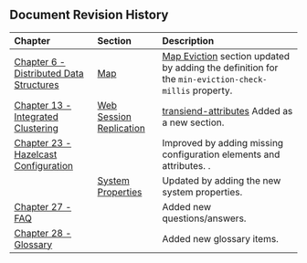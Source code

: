 

## Document Revision History

|Chapter|Section|Description|
|:-------|:-------|:-----------|
|[Chapter 6 - Distributed Data Structures](#distributed-data-structures)|[Map](#map)|[Map Eviction](#map-eviction) section updated by adding the definition for the `min-eviction-check-millis` property.|
|[Chapter 13 - Integrated Clustering](#integrated-clustering)|[Web Session Replication](#web-session-replication)|[transiend-attributes](#transient-attributes) Added as a new section.|
|[Chapter 23 - Hazelcast Configuration](#hazelcast-configuration)||Improved by adding missing configuration elements and attributes. .|
||[System Properties](#system-properties)|Updated by adding the new system properties.
|[Chapter 27 - FAQ](#frequently-asked-questions)||Added new questions/answers.|
|[Chapter 28 - Glossary](#glossary)||Added new glossary items.|






<br> </br>


